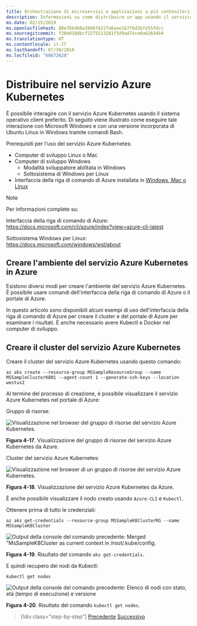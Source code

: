 ```yaml
---
title: Orchestrazione di microservizi e applicazioni a più contenitori per la scalabilità e la disponibilità elevate
description: Informazioni su come distribuire un'app usando il servizio Azure Kubernetes.
ms.date: 02/15/2019
ms.openlocfilehash: 88e76b4b0a3686f4227a6aee1b7fbd2bfe55fdcc
ms.sourcegitcommit: f20dd18dbcf2275513281f5d9ad7ece6a62644b4
ms.translationtype: HT
ms.contentlocale: it-IT
ms.lasthandoff: 07/30/2019
ms.locfileid: "68672628"
---
```

# <a name="deploy-to-azure-kubernetes-service-aks"></a>Distribuire nel servizio Azure Kubernetes

È possibile interagire con il servizio Azure Kubernetes usando il sistema operativo client preferito. Di seguito viene illustrato come eseguire tale interazione con Microsoft Windows e con una versione incorporata di Ubuntu Linux in Windows tramite comandi Bash.

Prerequisiti per l'uso del servizio Azure Kubernetes:

- Computer di sviluppo Linux o Mac
- Computer di sviluppo Windows
  - Modalità sviluppatore abilitata in Windows
  - Sottosistema di Windows per Linux
- Interfaccia della riga di comando di Azure installata in [Windows, Mac o Linux](https://docs.microsoft.com/cli/azure/install-azure-cli?view=azure-cli-latest)

> [!NOTE]
> Per informazioni complete su:
>
> Interfaccia della riga di comando di Azure: <https://docs.microsoft.com/cli/azure/index?view=azure-cli-latest>
>
> Sottosistema Windows per Linux: <https://docs.microsoft.com/windows/wsl/about>

## <a name="create-the-aks-environment-in-azure"></a>Creare l'ambiente del servizio Azure Kubernetes in Azure

Esistono diversi modi per creare l'ambiente del servizio Azure Kubernetes. È possibile usare comandi dell'interfaccia della riga di comando di Azure o il portale di Azure.

In questo articolo sono disponibili alcuni esempi di uso dell'interfaccia della riga di comando di Azure per creare il cluster e del portale di Azure per esaminare i risultati. È anche necessario avere Kubectl e Docker nel computer di sviluppo.  

## <a name="create-the-aks-cluster"></a>Creare il cluster del servizio Azure Kubernetes

Creare il cluster del servizio Azure Kubernetes usando questo comando:

```console
az aks create --resource-group MSSampleResourceGroup --name MSSampleClusterK801 --agent-count 1 --generate-ssh-keys --location westus2
```

Al termine del processo di creazione, è possibile visualizzare il servizio Azure Kubernetes nel portale di Azure:

Gruppo di risorse:

![Visualizzazione nel browser del gruppo di risorse del servizio Azure Kubernetes.](media/aks-resource-group-view.png)

**Figura 4-17**. Visualizzazione del gruppo di risorse del servizio Azure Kubernetes da Azure.

Cluster del servizio Azure Kubernetes:

![Visualizzazione nel browser di un gruppo di risorse del servizio Azure Kubernetes.](media/aks-cluster-view.png)

**Figura 4-18**. Visualizzazione del servizio Azure Kubernetes da Azure.

È anche possibile visualizzare il nodo creato usando `Azure-CLI` e `Kubectl`.

Ottenere prima di tutto le credenziali:

```console
az aks get-credentials --resource-group MSSampleK8ClusterRG --name MSSampleK8Cluster
```

![Output della console del comando precedente: Merged "MsSampleK8Cluster as current context in /root/.kube/config.](media/get-credentials-command-result.png)

**Figura 4-19**. Risultato del comando `aks get-credentials`.

E quindi recupero dei nodi da Kubectl:

```console
kubectl get nodes
```

![Output della console del comando precedente: Elenco di nodi con stato, età (tempo di esecuzione) e versione](media/kubectl-get-nodes-command-result.png)

**Figura 4-20**. Risultato del comando `kubectl get nodes`.

>[!div class="step-by-step"]
>[Precedente](orchestrate-high-scalability-availability.md)
>[Successivo](docker-apps-development-environment.md)
